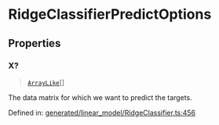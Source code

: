 # RidgeClassifierPredictOptions

## Properties

### X?

> [`ArrayLike`](../types/ArrayLike.md)[]

The data matrix for which we want to predict the targets.

Defined in:  [generated/linear\_model/RidgeClassifier.ts:456](https://github.com/transitive-bullshit/scikit-learn-ts/blob/b59c1ff/packages/sklearn/src/generated/linear_model/RidgeClassifier.ts#L456)
